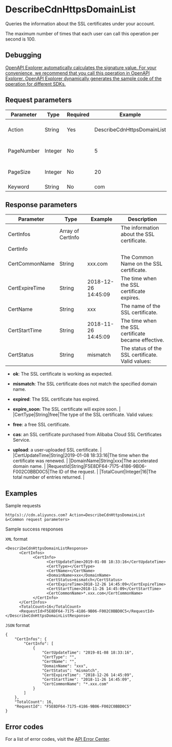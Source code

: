 # DescribeCdnHttpsDomainList

Queries the information about the SSL certificates under your account.

The maximum number of times that each user can call this operation per second is 100.

## Debugging

[OpenAPI Explorer automatically calculates the signature value. For your convenience, we recommend that you call this operation in OpenAPI Explorer. OpenAPI Explorer dynamically generates the sample code of the operation for different SDKs.](https://api.aliyun.com/#product=Cdn&api=DescribeCdnHttpsDomainList&type=RPC&version=2018-05-10)

## Request parameters

|Parameter|Type|Required|Example|Description|
|---------|----|--------|-------|-----------|
|Action|String|Yes|DescribeCdnHttpsDomainList|The operation that you want to perform. Set the value to **DescribeCdnHttpsDomainList**. |
|PageNumber|Integer|No|5|The number of the page to return. Valid values: **1** to **100000**. |
|PageSize|Integer|No|20|The maximum number of entries to return on each page. Default value: **20**. |
|Keyword|String|No|com|The keyword used for search. |

## Response parameters

|Parameter|Type|Example|Description|
|---------|----|-------|-----------|
|CertInfos|Array of CertInfo| |The information about the SSL certificate. |
|CertInfo| | | |
|CertCommonName|String|xxx.com|The Common Name on the SSL certificate. |
|CertExpireTime|String|2018-12-26 14:45:09|The time when the SSL certificate expires. |
|CertName|String|xxx|The name of the SSL certificate. |
|CertStartTime|String|2018-11-26 14:45:09|The time when the SSL certificate became effective. |
|CertStatus|String|mismatch|The status of the SSL certificate. Valid values:

 -   **ok**: The SSL certificate is working as expected.
-   **mismatch**: The SSL certificate does not match the specified domain name.
-   **expired**: The SSL certificate has expired.
-   **expire\_soon**: The SSL certificate will expire soon. |
|CertType|String|free|The type of the SSL certificate. Valid values:

 -   **free**: a free SSL certificate.
-   **cas**: an SSL certificate purchased from Alibaba Cloud SSL Certificates Service.
-   **upload**: a user-uploaded SSL certificate. |
|CertUpdateTime|String|2019-01-08 18:33:16|The time when the certificate was renewed. |
|DomainName|String|xxx|The accelerated domain name. |
|RequestId|String|F5E8DF64-7175-4186-9B06-F002C0BBD0C5|The ID of the request. |
|TotalCount|Integer|16|The total number of entries returned. |

## Examples

Sample requests

```
http(s)://cdn.aliyuncs.com? Action=DescribeCdnHttpsDomainList
&<Common request parameters>
```

Sample success responses

`XML` format

```
<DescribeCdnHttpsDomainListResponse>
	  <CertInfos>
		    <CertInfo>
			      <CertUpdateTime>2019-01-08 18:33:16</CertUpdateTime>
			      <CertType></CertType>
			      <CertName></CertName>
			      <DomainName>xxx</DomainName>
			      <CertStatus>mismatch</CertStatus>
			      <CertExpireTime>2018-12-26 14:45:09</CertExpireTime>
			      <CertStartTime>2018-11-26 14:45:09</CertStartTime>
			      <CertCommonName>*.xxx.com</CertCommonName>
		    </CertInfo>
	  </CertInfos>
	  <TotalCount>16</TotalCount>
	  <RequestId>F5E8DF64-7175-4186-9B06-F002C0BBD0C5</RequestId>
</DescribeCdnHttpsDomainListResponse>
```

`JSON` format

```
{
    "CertInfos": {
        "CertInfo": [
            {
                "CertUpdateTime": "2019-01-08 18:33:16",
                "CertType": "",
                "CertName": "",
                "DomainName": "xxx",
                "CertStatus": "mismatch",
                "CertExpireTime": "2018-12-26 14:45:09",
                "CertStartTime": "2018-11-26 14:45:09",
                "CertCommonName": "*.xxx.com"
            }
        ]
    },
    "TotalCount": 16,
    "RequestId": "F5E8DF64-7175-4186-9B06-F002C0BBD0C5"
}
```

## Error codes

For a list of error codes, visit the [API Error Center](https://error-center.alibabacloud.com/status/product/Cdn).

